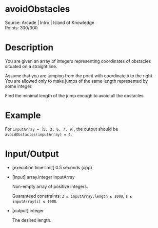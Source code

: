 # avoidObstacles
Source: Arcade | Intro | Island of Knowledge <br>
Points: 300/300

# Description

You are given an array of integers representing coordinates of obstacles situated on a straight line.

Assume that you are jumping from the point with coordinate `0` to the right. You are allowed only to make jumps of the same length represented by some integer.

Find the minimal length of the jump enough to avoid all the obstacles.

# Example

For `inputArray = [5, 3, 6, 7, 9]`, the output should be
`avoidObstacles(inputArray) = 4`.

# Input/Output

* [execution time limit] 0.5 seconds (cpp)

* [input] array.integer inputArray

  Non-empty array of positive integers.

  Guaranteed constraints:
  `2 ≤ inputArray.length ≤ 1000`,
  `1 ≤ inputArray[i] ≤ 1000`.

* [output] integer

  The desired length.
